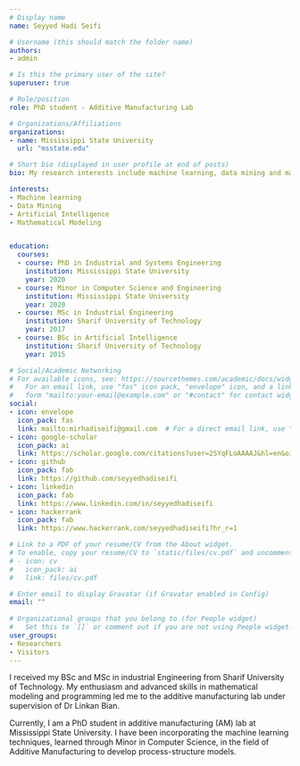 ```yaml
---
# Display name
name: Seyyed Hadi Seifi

# Username (this should match the folder name)
authors:
- admin

# Is this the primary user of the site?
superuser: true

# Role/position
role: PhD student - Additive Manufacturing Lab

# Organizations/Affiliations
organizations:
- name: Mississippi State University
  url: "msstate.edu"

# Short bio (displayed in user profile at end of posts)
bio: My research interests include machine learning, data mining and mathematical modeling.

interests:
- Machine learning
- Data Mining
- Artificial Intelligence
- Mathematical Modeling


education:
  courses:
  - course: PhD in Industrial and Systems Engineering
    institution: Mississippi State University
    year: 2020
  - course: Minor in Computer Science and Engineering
    institution: Mississippi State University
    year: 2020
  - course: MSc in Industrial Engineering
    institution: Sharif University of Technology
    year: 2017
  - course: BSc in Artificial Intelligence
    institution: Sharif University of Technology
    year: 2015

# Social/Academic Networking
# For available icons, see: https://sourcethemes.com/academic/docs/widgets/#icons
#   For an email link, use "fas" icon pack, "envelope" icon, and a link in the
#   form "mailto:your-email@example.com" or "#contact" for contact widget.
social:
- icon: envelope
  icon_pack: fas
  link: mailto:mirhadiseifi@gmail.com  # For a direct email link, use "mailto:test@example.org".
- icon: google-scholar
  icon_pack: ai
  link: https://scholar.google.com/citations?user=2SYqFLoAAAAJ&hl=en&oi=ao
- icon: github
  icon_pack: fab
  link: https://github.com/seyyedhadiseifi
- icon: linkedin
  icon_pack: fab
  link: https://www.linkedin.com/in/seyyedhadiseifi
- icon: hackerrank
  icon_pack: fab
  link: https://www.hackerrank.com/seyyedhadiseifi?hr_r=1

# Link to a PDF of your resume/CV from the About widget.
# To enable, copy your resume/CV to `static/files/cv.pdf` and uncomment the lines below.  
# - icon: cv
#   icon_pack: ai
#   link: files/cv.pdf

# Enter email to display Gravatar (if Gravatar enabled in Config)
email: ""
  
# Organizational groups that you belong to (for People widget)
#   Set this to `[]` or comment out if you are not using People widget.  
user_groups:
- Researchers
- Visitors
---
```


I received my BSc and MSc in industrial Engineering from Sharif University of Technology. My enthusiasm and advanced skills in mathematical modeling and programming led me to the additive manufacturing lab under supervision of Dr Linkan Bian. 

Currently, I am a PhD student in additive manufacturing (AM) lab at Mississippi State University. I have been incorporating the machine learning techniques, learned through Minor in Computer Science, in the field of Additive Manufacturing to develop process-structure models. 


